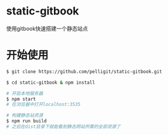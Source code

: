 # static-gitbook

使用gitbook快速搭建一个静态站点

# 开始使用

```bash
$ git clone https://github.com/pelligit/static-gitbook.git

$ cd static-gitbook & npm install

# 开启本地服务器
$ npm start
# 在浏览器中打开localhost:3535

# 构建静态站资源
$ npm run build
# 之后在dist目录下就能看到静态网站所需的全部资源了
```
